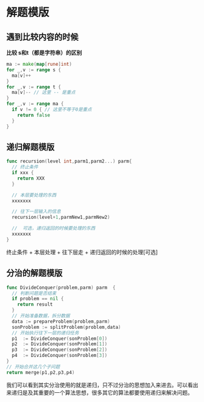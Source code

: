 # 解题模版
## 遇到比较内容的时候

**比较 s和t（都是字符串）的区别**
```go
ma := make(map[rune]int)
for _,v := range s {
  ma[v]++
}
for _,v := range t {
  ma[v]-- // 这里 -- 是重点
}
for _,v := range ma {
  if v != 0 { // 这里不等于0是重点
    return false
  }
}
```
## 递归解题模版

```go
func recursion(level int,parm1,parm2...) parm{
  // 终止条件
  if xxx {
    return XXX
  }

  // 本层要处理的东西
  xxxxxxx

  // 往下一层输入的信息
  recursion(level+1,parmNew1,parmNew2)

  //  可选，递归返回的时候要处理的东西
  xxxxxxx
}
```
终止条件 + 本层处理 + 往下层走 + 递归返回的时候的处理[可选]

## 分治的解题模版

```go
func DivideConquer(problem,parm) parm  {
  // 判断问题是否结束
  if problem == nil {
    return result
  }
  // 开始准备数据，拆分数据
  data := prepareProblem(problem,parm)
  sonProblem := splitProblem(problem,data)
  // 开始执行往下一层的递归任务
  p1  := DivideConquer(sonProblem[0])
  p2  := DivideConquer(sonProblem[1])
  p3  := DivideConquer(sonProblem[2])
  p4  := DivideConquer(sonProblem[3])
}
// 开始合并这几个子问题
return merge(p1,p2,p3,p4)
```
我们可以看到其实分治使用的就是递归，只不过分治的思想加入来进去。可以看出来递归是及其重要的一个算法思想，很多其它的算法都要使用递归来解决问题。
